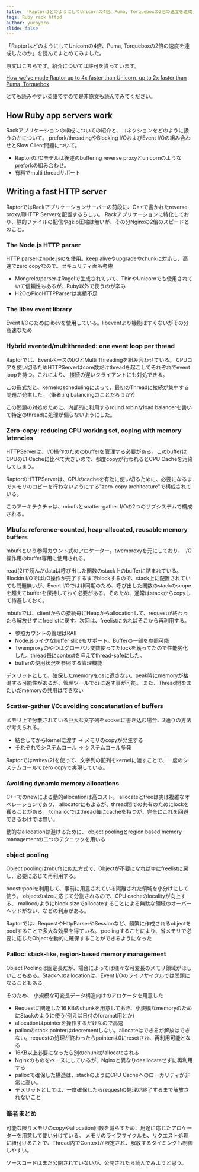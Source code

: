 ```yaml
---
title: 「RaptorはどのようにしてUnicornの4倍、Puma, Torqueboxの2倍の速度を達成したのか」を読んでまとめてみた
tags: Ruby rack httpd
author: yuroyoro
slide: false
---
```

「RaptorはどのようにしてUnicornの4倍、Puma, Torqueboxの2倍の速度を達成したのか」を読んでまとめてみました。

原文はこちらです。紹介については許可を貰っています。

[How we've made Raptor up to 4x faster than Unicorn, up to 2x faster than Puma, Torquebox](http://www.rubyraptor.org/how-we-made-raptor-up-to-4x-faster-than-unicorn-and-up-to-2x-faster-than-puma-torquebox/)

とても読みやすい英語ですので是非原文も読んでみてください。

## How Ruby app servers work

Rackアプリケーションの構成についての紹介と、コネクションをどのように扱うのかについて。
prefork/threadingやBlocking I/OおよびEvent I/Oの組み合わせとSlow Client問題について。

* RaptorのI/Oモデルは後述のbuffering reverse proxyとunicornのようなpreforkの組み合わせ。
* 有料でmulti threadサポート

## Writing a fast HTTP server

RaptorではRackアプリケーションサーバーの前段に、C++で書かれたreverse proxy用HTTP Serverを配置するらしい。
Rackアプリケーションに特化しており、静的ファイルの配信やgzip圧縮は無いが、その分Nginxの2倍のスピードとのこと。


### The Node.js HTTP parser

HTTP parserはnode.jsのを使用。keep aliveやupgradeやchunkに対応し、高速でzero copyなので。セキュリティ面も考慮

* MongrelのparserはRagelで生成されていて、ThinやUnicornでも使用されていて信頼性もあるが、Ruby以外で使うのが辛み
* H2OのPicoHTTPParserは実績不足

### The libev event library

Event I/Oのためにlibevを使用している。libeventより機能はすくないがその分高速なため

### Hybrid evented/multithreaded: one event loop per thread

Raptorでは、EventベースのI/OとMulti Threadingを組み合わせている。
CPUコアを使い切るためHTTPServerはcore数だけthreadを起こしてそれぞれでevent loopを持つ。これにより、
接続の遅いクライアントにも対処できる。

この形式だと、kernelのschedulingによって、最初のThreadに接続が集中する問題が発生した。
(筆者:irq balancingのことだろうか?)

この問題の対処のために、内部的に利用するround robinなload balancerを書いて特定のthreadに処理が偏らないようにした。

### Zero-copy: reducing CPU working set,  coping with memory latencies

HTTPServerは、I/O操作のためのbufferを管理する必要がある。このbufferはCPUのL1 Cacheに比べて大きいので、都度copyが行われるとCPU Cacheを汚染してしまう。

RaptorのHTTPServerは、CPUのcacheを有効に使い切るために、必要になるまでメモリのコピーを行わないようにする"zero-copy architecture"で構成されている。

このアーキテクチャは、mbufsとscatter-gather I/Oの2つのサブシステムで構成される。


### Mbufs: reference-counted,  heap-allocated,  reusable memory buffers

mbufsという参照カウント式のアロケーター。twemproxyを元にしており、 I/O操作用のbuffer専用に使用される。

read(2)で読んだdataは呼び出した関数のstack上のbufferに詰まれている。Blockin I/OではI/O操作が完了するまでblockするので、stack上に配置されていても問題無いが、Event I/Oでは非同期のため、呼び出した関数のstackのscopeを超えてbufferを保持しておく必要がある。そのため、通常はstackからcopyして待避しておく。

mbufsでは、clientからの接続毎にHeapからallocationして、requestが終わったら解放せずにfreelistに戻す。次回は、freelistにあればそこから再利用する。

* 参照カウントの管理はRAII
* Node.jsライクなbuffer sliceもサポート。Bufferの一部を参照可能
* Twemproxyのやつはグローバル変数使ってたlockを獲ってたので性能劣化した。thread毎にcontextを与えてthread-safeにした。
* bufferの使用状況を参照する管理機能

デメリットとして、確保したmemoryをosに返さない。peak時にmemoryが枯渇する可能性があるが、管理ツールでosに返す事が可能。
また、Thread間をまたいだmemoryの共用はできない

### Scatter-gather I/O: avoiding concatenation of buffers

メモリ上で分散されている巨大な文字列をsocketに書き込む場合、2通りの方法が考えられる。

* 結合してからkernelに渡す -> メモリのcopyが発生する
* それぞれでシステムコール -> システムコール多発

Raptorではwritev(2)を使って、文字列の配列をkernelに渡すことで、一度のシステムコールでzero copyで実現している。

### Avoiding dynamic memory allocations


C++でのnewによる動的allocationは高コスト。 allocateとfreeは実は複雑なオペレーションであり、
allocatorにもよるが、thread間での共有のためにlockを獲ることがある。
tcmallocではthread毎にcacheを持つが、完全にこれを回避できるわけでは無い。

動的なallocationは避けるために、 object poolingとregion based memory managementの二つのテクニックを用いる


### object pooling

Object poolingはmbufsに似た方式で、Objectが不要になれば単にfreelistに戻し、必要に応じて再利用する。

boost::poolを利用して、事前に用意されている隔離された領域を小分けにして使う。 
objectのsizeに応じて分割されるので、CPU cacheのlocalityが向上する、 mallocのようにblock sizeでallocateすることによる無駄な領域のオーバーヘッドがない、などの利点がある。

Raptorでは、RequestやHttpParserやSessionなど、頻繁に作成されるobjectをpoolすることで多大な効果を得ている。
poolingすることにより、省メモリで必要に応じたObjectを動的に確保することができるようになった

### Palloc: stack-like, region-based memory management

Object Poolingは固定長だが、場合によっては様々な可変長のメモリ領域がほしいこともある。Stackへのallocationは、Event I/Oのライフサイクルでは問題になることもある。

そのため、 小規模な可変長データ構造向けのアロケータを用意した

* Requestに関連した16 KBのchunkを用意しておき、小規模なmemoryのためにStackのように使う(例えば日付のforamat用とか)
* allocationはpointerを操作するだけなので高速
* pallocのstack pointerはdecrementしない。allocateはできるが解放はできない。requestの処理が終わったらpointerは0にresetされ、再利用可能となる
* 16KB以上必要になったら別のchunkがallocateされる
* Nginxのものをベースにしているが、Nginxと異なりdeallocateせずに再利用する
* pallocで確保した構造は、stackのようにCPU Cacheへのローカリティが非常に高い。
* デメリットとしては、一度確保したらrequestの処理が終了するまで解放されないこと


### 筆者まとめ

可能な限りメモリのcopyやallocation回数を減らすため、用途に応じたアロケーターを用意して使い分けている。
メモリのライフサイクルも、リクエスト処理に紐付けることで、Thread内でContextが限定され、解放するタイミングも制御しやすい。

ソースコードはまだ公開されていないが、公開されたら読んでみようと思う。

